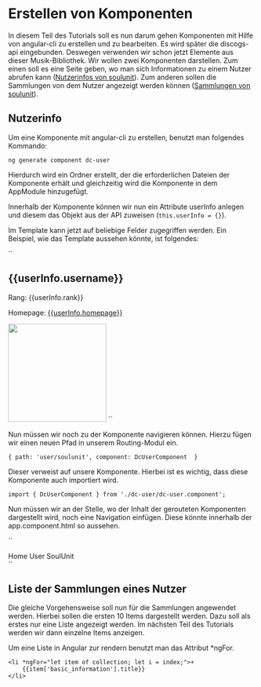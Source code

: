 # Erstellen von Komponenten

In diesem Teil des Tutorials soll es nun darum gehen Komponenten mit Hilfe von angular-cli zu erstellen und zu bearbeiten.
Es wird später die discogs-api eingebunden. Deswegen verwenden wir schon jetzt Elemente aus dieser Musik-Bibliothek. Wir wollen zwei Komponenten darstellen. Zum einen soll es eine Seite geben, wo man sich Informationen zu einem Nutzer abrufen kann
([Nutzerinfos von soulunit](https://api.discogs.com/users/soulunit)). Zum anderen sollen die Sammlungen von dem Nutzer angezeigt werden können ([Sammlungen von soulunit](https://api.discogs.com/users/soulunit/collection)).

## Nutzerinfo

Um eine Komponente mit angular-cli zu erstellen, benutzt man folgendes Kommando:

`ng generate component dc-user`

Hierdurch wird ein Ordner erstellt, der die erforderlichen Dateien der Komponente erhält und gleichzeitig wird die Komponente in dem AppModule hinzugefügt.

Innerhalb der Komponente können wir nun ein Attribute userInfo anlegen und diesem das Objekt aus der API zuweisen (`this.userInfo = {}`). 

Im Template kann jetzt auf beliebige Felder zugegriffen werden. Ein Beispiel, wie das Template aussehen könnte, ist folgendes:

``
<h2>{{userInfo.username}}</h2>
<p>
  Rang: {{userInfo.rank}}
</p>
<p>
  Homepage: <a href="{{userInfo.homepage}}">{{userInfo.homepage}}</a>
</p>
<img height="200" width="200" src="{{userInfo.avatar_url}}"> 
``

Nun müssen wir noch zu der Komponente navigieren können. Hierzu fügen wir einen neuen Pfad in unserem Routing-Modul ein.

``
    {
        path: 'user/soulunit',
        component: DcUserComponent 
    }
``

Dieser verweist auf unsere Komponente. Hierbei ist es wichtig, dass diese Komponente auch importiert wird.

`import { DcUserComponent } from './dc-user/dc-user.component';`

Nun müssen wir an der Stelle, wo der Inhalt der gerouteten Komponenten dargestellt wird, noch eine Navigation einfügen. Diese könnte innerhalb der app.component.html so aussehen.

``
<nav>
    <a routerLink="/discogs" routerLinkActive="active">Home</a>
    <a routerLink="/user/soulunit" routerLinkActive="active">User SoulUnit</a>
</nav>
<router-outlet></router-outlet>
``

## Liste der Sammlungen eines Nutzer

Die gleiche Vorgehensweise soll nun für die Sammlungen angewendet werden. Hierbei sollen die ersten 10 Items dargestellt werden. Dazu soll als erstes nur eine Liste angezeigt werden. Im nächsten Teil des Tutorials werden wir dann einzelne Items anzeigen.

Um eine Liste in Angular zur rendern benutzt man das Attribut *ngFor.

```
<li *ngFor="let item of collection; let i = index;">+
    {{item['basic_information'].title}}
</li>
```
